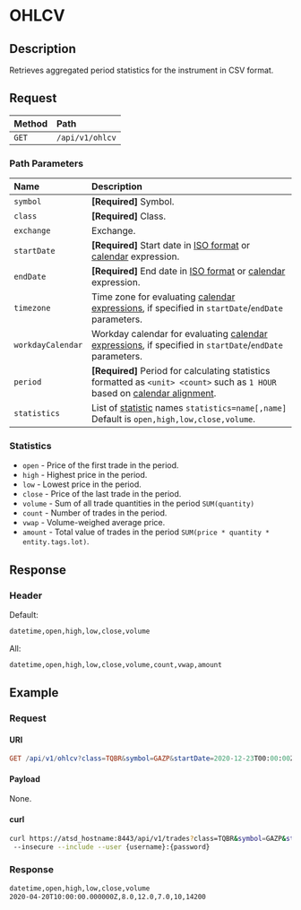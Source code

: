 # OHLCV

## Description

Retrieves aggregated period statistics for the instrument in CSV format.

## Request

| **Method** | **Path** |
|:---|:---|
| `GET` | `/api/v1/ohlcv` |

### Path Parameters

| **Name** | **Description** |
|:---|:---|
| `symbol` | **[Required]** Symbol. |
| `class` | **[Required]** Class. |
| `exchange` | Exchange. |
| `startDate` | **[Required]** Start date in [ISO format](../shared/date-format.md#supported-formats) or [calendar](../shared/calendar.md) expression.  |
| `endDate` | **[Required]** End date in [ISO format](../shared/date-format.md#supported-formats) or [calendar](../shared/calendar.md) expression. |
| `timezone` | Time zone for evaluating [calendar expressions](../shared/calendar.md), if specified in `startDate`/`endDate` parameters. |
| `workdayCalendar` | Workday calendar for evaluating [calendar expressions](../shared/calendar.md), if specified in `startDate`/`endDate` parameters. |
| `period` | **[Required]** Period for calculating statistics formatted as `<unit> <count>` such as `1 HOUR` based on [calendar alignment](../api/data/series/period.md#alignment). |
| `statistics` | List of [statistic](#statistics) names `statistics=name[,name]`<br>Default is `open,high,low,close,volume`. |

### Statistics

* `open` - Price of the first trade in the period.
* `high` - Highest price in the period.
* `low` - Lowest price in the period.
* `close` - Price of the last trade in the period.
* `volume` - Sum of all trade quantities in the period `SUM(quantity)`
* `count` - Number of trades in the period.
* `vwap` - Volume-weighed average price.
* `amount` - Total value of trades in the period `SUM(price * quantity * entity.tags.lot)`.

## Response

### Header

Default:

```txt
datetime,open,high,low,close,volume
```

All:

```txt
datetime,open,high,low,close,volume,count,vwap,amount
```

## Example

### Request

#### URI

```elm
GET /api/v1/ohlcv?class=TQBR&symbol=GAZP&startDate=2020-12-23T00:00:00Z&endDate=2020-12-24T00:00:00Z&period=15%20MINUTE
```

#### Payload

None.

#### curl

```bash
curl https://atsd_hostname:8443/api/v1/trades?class=TQBR&symbol=GAZP&startDate=2020-12-23T00:00:00Z&endDate=2020-12-24T00:00:00Z \
 --insecure --include --user {username}:{password}
```

### Response

```txt
datetime,open,high,low,close,volume
2020-04-20T10:00:00.000000Z,8.0,12.0,7.0,10,14200
```